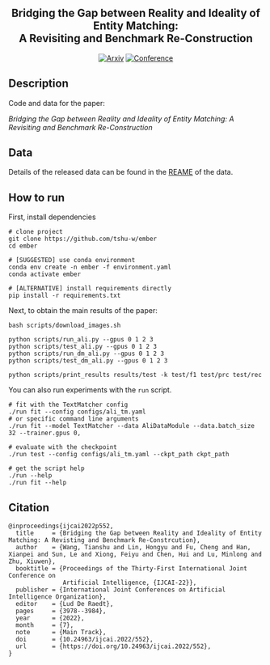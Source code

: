 <div align="center">

<h2 id="bridging-the-gap-between-reality-and-ideality-of-entity-matching-a-revisiting-and-benchmark-re-construction">Bridging the Gap between Reality and Ideality of Entity Matching:<br/>A Revisiting and Benchmark Re-Construction</h2>

<p>
<a href="https://arxiv.org/abs/2205.05889"><img src="http://img.shields.io/badge/arxiv-2205.05889-B31B1B.svg" alt="Arxiv" /></a>
<a href="https://www.ijcai.org/proceedings/2022/0552.pdf"><img src="http://img.shields.io/badge/IJCAI-2022-4b44ce.svg" alt="Conference" /></a>
</p>

</div>

## Description
Code and data for the paper:

*Bridging the Gap between Reality and Ideality of Entity Matching: A Revisiting and Benchmark Re-Construction*

## Data
Details of the released data can be found in the [REAME](./data/ali/README.md) of the data.

## How to run
First, install dependencies
```console
# clone project
git clone https://github.com/tshu-w/ember
cd ember

# [SUGGESTED] use conda environment
conda env create -n ember -f environment.yaml
conda activate ember

# [ALTERNATIVE] install requirements directly
pip install -r requirements.txt
```

Next, to obtain the main results of the paper:
```console
bash scripts/download_images.sh

python scripts/run_ali.py --gpus 0 1 2 3
python scripts/test_ali.py --gpus 0 1 2 3
python scripts/run_dm_ali.py --gpus 0 1 2 3
python scripts/test_dm_ali.py --gpus 0 1 2 3

python scripts/print_results results/test -k test/f1 test/prc test/rec
```

You can also run experiments with the `run` script.
```console
# fit with the TextMatcher config
./run fit --config configs/ali_tm.yaml
# or specific command line arguments
./run fit --model TextMatcher --data AliDataModule --data.batch_size 32 --trainer.gpus 0,

# evaluate with the checkpoint
./run test --config configs/ali_tm.yaml --ckpt_path ckpt_path

# get the script help
./run --help
./run fit --help
```

## Citation
```
@inproceedings{ijcai2022p552,
  title     = {Bridging the Gap between Reality and Ideality of Entity Matching: A Revisting and Benchmark Re-Constrcution},
  author    = {Wang, Tianshu and Lin, Hongyu and Fu, Cheng and Han, Xianpei and Sun, Le and Xiong, Feiyu and Chen, Hui and Lu, Minlong and Zhu, Xiuwen},
  booktitle = {Proceedings of the Thirty-First International Joint Conference on
               Artificial Intelligence, {IJCAI-22}},
  publisher = {International Joint Conferences on Artificial Intelligence Organization},
  editor    = {Lud De Raedt},
  pages     = {3978--3984},
  year      = {2022},
  month     = {7},
  note      = {Main Track},
  doi       = {10.24963/ijcai.2022/552},
  url       = {https://doi.org/10.24963/ijcai.2022/552},
}
```
